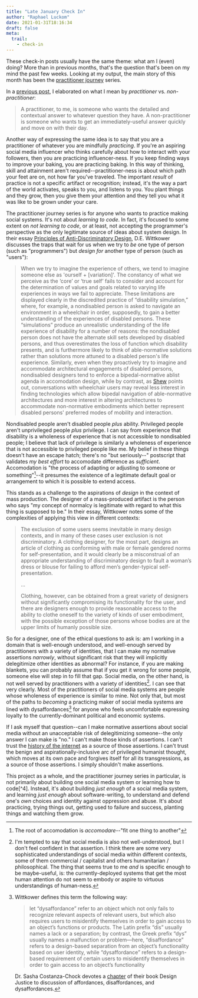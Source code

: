```yaml
---
title: "Late January Check In"
author: "Raphael Luckom"
date: 2021-01-31T18:16:34
draft: false
meta:
  trail:
    - check-in
---
```

These check-in posts usually have the same theme: what am I (even) doing? More than in
previous months, that's the question that's been on my mind the past few weeks. Looking at my
output, the main story of this month has been the [practitioner journey](https://raphaelluckom.com/trails/practitioner-journey.html)
series. 

In a [previous post](https://raphaelluckom.com/posts/practitioners_and_practice.html), I elaborated
on what I mean by _practitioner_ vs. _non-practitioner_:

> A practitioner, to me, is someone who wants the detailed and contextual answer to whatever
> question they have. A non-practitioner is someone who wants to get an immediately-useful answer 
> quickly and move on with their day.

Another way of expressing the same idea is to say that you are a practitioner of whatever
you are mindfully _practicing_. If you're an aspiring social media influencer who thinks carefully about
how to interact with your followers, then you are practicing influencer-ness. If you keep finding ways to improve
your baking, you are practicing baking. In this way of thinking, skill and attainment aren't required--practitioner-ness
is about which path your feet are on, not how far you've traveled. The important _result_ of practice is
not a specific artifact or recognition; instead, it's the way a part of the world activates, speaks to you,
and listens to you. You plant things and they grow, then you give them your attention and they tell you
what it was like to be grown under your care.

The practitioner journey series is for anyone who wants to practice making social systems. It's not about
_learning to code_. In fact, it's focused to some extent on _not learning to code_, or at least, not accepting
the programmer's perspective as the only legitimate source of ideas about system design. In their essay 
[Principles of Anti-Discriminatory Design](https://core.ac.uk/download/pdf/217285747.pdf), D.E. Wittkower
discusses the traps that wait for us when we try to _be_ one type of person (such as "programmers") but
_design for_ another type of person (such as "users"):

> When we try to imagine the experience of others, we tend to imagine someone else as 'ourself + [variation]'. 
> The constancy of what we perceive as the ‘core’ or ‘true self’ fails to consider and account for the 
> determination of values and goals related to varying life experiences in ways we fail to appreciate.
> These limitations are displayed clearly in the discredited practice of “disability simulation,” where, for 
> example, a nondisabled person is asked to navigate an environment in a wheelchair in order, supposedly,
> to gain a better understanding of the experiences of disabled persons. These “simulations” produce an
> unrealistic understanding of the life experience of disability for a number of reasons: the nondisabled
> person does not have the alternate skill sets developed by disabled persons, and thus overestimates the loss
> of function which disability presents, and is furthermore likely to think of able-normative solutions
> rather than solutions more attuned to a disabled person's life experience. Similarly, even when they proactively 
> try to imagine and accommodate architectural engagements of disabled persons, nondisabled designers tend to 
> enforce a bipedal-normative ablist agenda in accomodation design, while by contrast, as 
> [Shew](https://docs.google.com/presentation/d/17wuvfnzPtRhcfeRPqg1UqsBfn2qd3Zm76QgTPIWdljw/htmlpresent) points out,
> conversations with wheelchair users may reveal less interest in finding technologies which allow bipedal
> navigation of able-normative architectures and more interest in altering architectures to accommodate
> non-normative embodiments which better represent disabled persons' preferred modes of mobility and interaction. 

Nondisabled people aren't disabled people _plus_ ability. Privileged people aren't unprivileged people 
_plus_ privilege. I can say from experience that disability is a wholeness of experience that is not accessible
to nondisabled people; I believe that lack of privilege is similarly a wholeness of experience that is not
accessible to privileged people like me. My belief in these things doesn't have an escape hatch; there's no 
"but seriously--" postscript that validates _my best effort_ to accomodate difference as _sufficient_. Accomodation
is "the process of adapting or adjusting to someone or something"[^1]--it presumes the existence of a legitimate default
goal or arrangement to which it is possible to extend access.

This stands as a challenge to the aspirations of _design_ in the context of mass production. The designer of
a mass-produced artifact is the person who says "my concept of normalcy is legitimate with regard to what
this thing is supposed to be." In their essay, Wittkower notes some of the complexities of applying this view
in different contexts:

> The exclusion of some users seems inevitable in many design contexts, and in many of these cases user exclusion 
> is not discriminatory. A clothing designer, for the most part, designs an article of clothing as conforming with 
> male or female gendered norms for self-presentation, and it would clearly be a misconstrual of an appropriate
> understanding of discriminatory design to fault a woman’s dress or blouse for failing to afford men’s
> gender-typical self-presentation. 
> 
> ...
> 
> Clothing, however, can be obtained from a great variety of designers without significantly compromising its 
> functionality for the user, and there are designers enough to provide reasonable access to the ability to 
> clothe oneself to the variety of kinds of user embodiment, with the possible exception of those persons 
> whose bodies are at the upper limits of humanly possible size.

So for a designer, one of the ethical questions to ask is: am I working in a domain that is well-enough understood,
and well-enough served by practitioners with a variety of identities, that I can make my normative assertions
_narrowly_, without significant risk that they will implicitly delegitimize other identities as abnormal?
For instance, if you are making blankets, you can probably assume that if you get it wrong for some people,
someone else will step in to fill that gap. Social media, on the other hand, is not well served by practitioners
with a variety of identities[^2]. I can see that very clearly. Most of the practitioners of social media systems
are people whose wholeness of experience is similar to mine. Not only that, but most of the paths to _becoming_
a practicing maker of social media systems are lined with dysaffordances[^3] for anyone who feels uncomfortable
expressing loyalty to the currently-dominant political and economic systems.

If I ask myself that question--can I make normative assertions about social media without an unacceptable risk
of delegitimizing someone--the only answer I can make is "no." I can't make those kinds of assertions. I can't trust the
[history of the internet](https://raphaelluckom.com/posts/internet_history_000.html) as a source of those assertions.
I can't trust the benign and aspirationally-inclusive arc of privileged humanist thought, which moves at its own pace
and forgives itself for all its transgressions, as a source of those assertions. I simply shouldn't make assertions.

This project as a whole, and the practitioner journey series in particular, is not primarily about building
one social media system or learning how to code[^4]. Instead, it's about building _just enough_ of a social media
system, and learning _just enough_ about software-writing, to understand and defend one's _own_ choices and
identity against oppression and abuse. It's about practicing, trying things out, getting used to failure and success,
planting things and watching them grow.

[^1]: The root of accomodation is _accomodare_--"fit one thing to another"

[^2]: I'm tempted to say that social media is also not well-understood, but I don't feel confident in that
      assertion. I think there are some very sophisticated understandings of social media within different
      contexts, some of them commercial / capitalist and others humanitarian / philosophical. The thing that
      seems true to me _and_ is specific enough to be maybe-useful, is: the currently-deployed systems that get
      the most human attention do not seem to embody or aspire to virtuous understandings of human-ness.

[^3]: Wittkower defines this term the following way: 

      > let “dysaffordance” refer to an object which not only fails to recognize relevant aspects of relevant users, 
      > but which also requires users to misidentify themselves in order to gain access to an object’s functions or 
      > products. The Latin prefix “dis” usually names a lack or a separation; by contrast, the Greek prefix “dys” 
      > usually names a malfunction or problem—here, “disaffordance” refers to a design-based separation from an 
      > object’s functionality based on user identity, while “dysaffordance” refers to a design-based requirement
      > of certain users to misidentify themselves in order to gain access to an object’s functionality

      Dr. Sasha Costanza-Chock devotes a [chapter](https://design-justice.pubpub.org/pub/3h2zq86d/release/1) of their
      book Design Justice to discussion of affordances, disaffordances, and dysaffordances.
